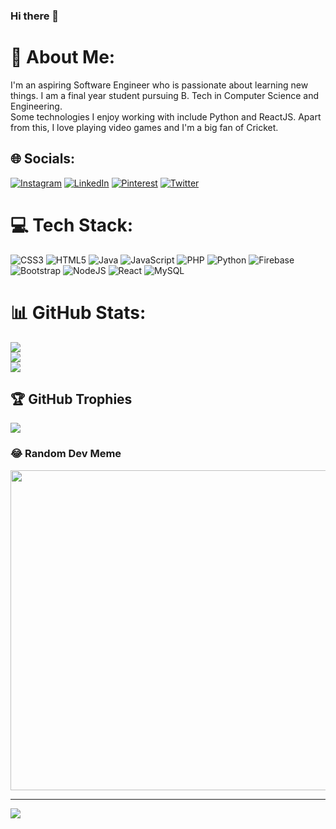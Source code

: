 ### Hi there 👋

# 💫 About Me:
I'm an aspiring Software Engineer who is passionate about learning new things. I am a final year student pursuing B. Tech in Computer Science and Engineering.<br>Some technologies I enjoy working with include Python and ReactJS. Apart from this, I love playing video games and I'm a big fan of Cricket.


## 🌐 Socials:
[![Instagram](https://img.shields.io/badge/Instagram-%23E4405F.svg?logo=Instagram&logoColor=white)](https://instagram.com/iamraj_28) [![LinkedIn](https://img.shields.io/badge/LinkedIn-%230077B5.svg?logo=linkedin&logoColor=white)](https://linkedin.com/in/28-abhishek-raj) [![Pinterest](https://img.shields.io/badge/Pinterest-%23E60023.svg?logo=Pinterest&logoColor=white)](https://pinterest.com/Iamraj_28) [![Twitter](https://img.shields.io/badge/Twitter-%231DA1F2.svg?logo=Twitter&logoColor=white)](https://twitter.com/iamraj_45) 

# 💻 Tech Stack:
![CSS3](https://img.shields.io/badge/css3-%231572B6.svg?style=for-the-badge&logo=css3&logoColor=white) ![HTML5](https://img.shields.io/badge/html5-%23E34F26.svg?style=for-the-badge&logo=html5&logoColor=white) ![Java](https://img.shields.io/badge/java-%23ED8B00.svg?style=for-the-badge&logo=java&logoColor=white) ![JavaScript](https://img.shields.io/badge/javascript-%23323330.svg?style=for-the-badge&logo=javascript&logoColor=%23F7DF1E) ![PHP](https://img.shields.io/badge/php-%23777BB4.svg?style=for-the-badge&logo=php&logoColor=white) ![Python](https://img.shields.io/badge/python-3670A0?style=for-the-badge&logo=python&logoColor=ffdd54) ![Firebase](https://img.shields.io/badge/firebase-%23039BE5.svg?style=for-the-badge&logo=firebase) ![Bootstrap](https://img.shields.io/badge/bootstrap-%23563D7C.svg?style=for-the-badge&logo=bootstrap&logoColor=white) ![NodeJS](https://img.shields.io/badge/node.js-6DA55F?style=for-the-badge&logo=node.js&logoColor=white) ![React](https://img.shields.io/badge/react-%2320232a.svg?style=for-the-badge&logo=react&logoColor=%2361DAFB) ![MySQL](https://img.shields.io/badge/mysql-%2300f.svg?style=for-the-badge&logo=mysql&logoColor=white)
# 📊 GitHub Stats:
![](https://github-readme-stats.vercel.app/api?username=iamraj45&theme=dark&hide_border=false&include_all_commits=true&count_private=false)<br/>
![](https://github-readme-streak-stats.herokuapp.com/?user=iamraj45&theme=dark&hide_border=false)<br/>
![](https://github-readme-stats.vercel.app/api/top-langs/?username=iamraj45&theme=dark&hide_border=false&include_all_commits=true&count_private=false&layout=compact)

## 🏆 GitHub Trophies
![](https://github-profile-trophy.vercel.app/?username=iamraj45&theme=radical&no-frame=false&no-bg=false&margin-w=4)

### 😂 Random Dev Meme
<img src="https://random-memer.herokuapp.com/" width="512px"/>

---
[![](https://visitcount.itsvg.in/api?id=iamraj45&icon=5&color=1)](https://visitcount.itsvg.in)
